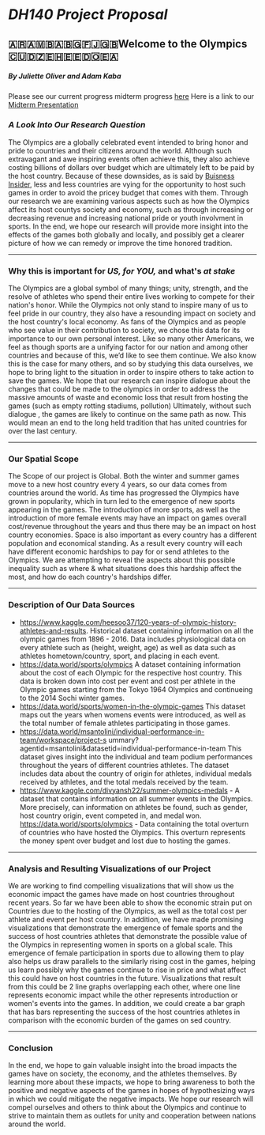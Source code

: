 # *__DH140 Project Proposal__*
##  :argentina::armenia::bosnia_herzegovina::bulgaria::fiji::gb:Welcome to the Olympics :cuba::algeria::western_sahara::estonia::dominican_republic::ceuta_melilla:
##### By Juliette Oliver and Adam Kaba
Please see our current progress midterm progress [here](https://github.com/jujubee413/DH140_group_project/blob/main/Midterm%20Final.ipynb)
Here is a link to our [Midterm Presentation](https://docs.google.com/presentation/d/1UiD7jskcQLD23IoZqYzIqlLCXQpQZe9jkwtPIreMATw/edit#slide=id.g9a4175c6c2_0_246)
### _A Look Into Our Research Question_

The Olympics are a globally celebrated event intended to bring honor and pride to countries and their citizens around the world. Although such extravagant and awe inspiring events often achieve this, they also achieve costing billions of dollars over budget which are ultimately left to be paid by the host country. Because of these downsides, as is said by [Buisness Insider](https://www.businessinsider.com/future-olympics-no-country-wants-to-host-games-2018-2), less and less countries are vying for the opportunity to host such games in order to avoid the pricey budget that comes with them. Through our research we are examining various aspects such as how the Olympics affect its host countys society and economy, such as through increasing or decreasing revenue and increasing national pride or youth involvment in sports. In the end, we hope our research will provide more insight into the effects of the games both globally and locally, and possibly get a clearer picture of how we can remedy or improve the time honored tradition.
___
### __Why this is important for *US, for YOU,* and what's *at stake*__

The Olympics are a global symbol of many things; unity, strength, and the resolve of athletes who spend their entire lives working to compete for their nation's honor. While the Olympics not only stand to inspire many of us to feel pride in our country, they also have a resounding impact on society and the host country's local economy. As fans of the Olympics and as people who see value in their contribution to society, we chose this data for its importance to our own personal interest. Like so many other Americans, we feel as though sports are a unifying factor for our nation and among other countries and because of this, we’d like to see them continue. We also know this is the case for many others, and so by studying this data ourselves, we hope to bring light to the situation in order to inspire others to take action to save the games. We hope that our research can inspire dialogue about the changes that could be made to the olympics in order to address the massive amounts of waste and economic loss that result from hosting the games (such as empty rotting stadiums, pollution) Ultimately, without such dialogue , the games are likely to continue on the same path as now. This would mean an end to the long held tradition that has united countries for over the last century.
___
### Our Spatial Scope
The Scope of our project is Global. Both the winter and summer games move to a new host country every 4 years, so our data comes from countries around the world.
As time has progressed the Olympics have grown in popularity, which in turn led to the emergence of new sports appearing in the games. The introduction of more sports, as well as the introduction of more female events may have an impact on games overall cost/revenue throughout the years and thus there may be an impact on host country economies. 
Space is also important as every country has a different population and economical standing. As a result every country will each have different economic hardships to pay for or send athletes to the Olympics. We are attempting to reveal the aspects about this possible inequality such as where & what situations does this hardship affect the most, and how do each country's hardships differ.

___
### Description of Our Data Sources
- https://www.kaggle.com/heesoo37/120-years-of-olympic-history-athletes-and-results. Historical dataset containing information on all the olympic games from 1896 - 2016. Data includes physiological data on every athlete such as (height, weight, age) as well as data such as athletes hometown/country, sport, and placing in each event.
- https://data.world/sports/olympics  A dataset containing information about the cost of each Olympic for the respective host country. This data is broken down into cost per event and cost per athlete in the Olympic games starting from the Tokyo 1964 Olympics and continueing to the 2014 Sochi winter games. 
- https://data.world/sports/women-in-the-olympic-games This dataset maps out the years when womens events were introduced, as well as the total number of female athletes participating in those games.
- https://data.world/msantolini/individual-performance-in-team/workspace/project-s ummary?agentid=msantolini&datasetid=individual-performance-in-team This dataset gives insight into the individual and team podium performances throughout the years of different countries athletes. The dataset includes data about the country of origin for athletes, individual medals received by athletes, and the total medals received by the team.
- https://www.kaggle.com/divyansh22/summer-olympics-medals - A dataset that contains information on all summer events in the Olympics. More precisely, can information on athletes be found, such as gender, host country origin, event competed in, and medal won.
https://data.world/sports/olympics - Data containing the total overturn of countries who have hosted the Olympics. This overturn represents the money spent over budget and lost due to hosting the games.


___ 
### Analysis and Resulting Visualizations of our Project
We are working to find compelling visualizations that will show us the economic impact the games have made on host countries throughout recent years. 
So far we have been able to show the economic strain put on Countries due to the hosting of the Olympics, as well as the total cost per athlete and event per host country.
In addition, we have made promising visualizations that demonstrate the emergence of female sports and the success of host countries athletes that demonstrate the possible value of the Olympics in representing women in sports on a global scale. This emergence of female participation in sports due to allowing them to play also helps us draw parallels to the similarly rising cost in the games, helping us learn possibly why the games continue to rise in price and what affect this could have on host countries in the future.
Visualizations that result from this could be 2 line graphs overlapping each other, where one line represents economic impact while the other represents introduction or women's events into the games. In addition, we could create a bar graph that has bars representing the success of the host countries athletes in comparison with the economic burden of the games on sed country.

____
### Conclusion
In the end, we hope to gain valuable insight into the broad impacts the games have on society, the economy, and the athletes themselves. By learning more about these impacts, we hope to bring awareness to both the positive and negative aspects of the games in hopes of hypothesizing ways in which we could mitigate the negative impacts. We hope our research will compel ourselves and others to think about the Olympics and continue to strive to maintain them as outlets for unity and cooperation between nations around the world.
